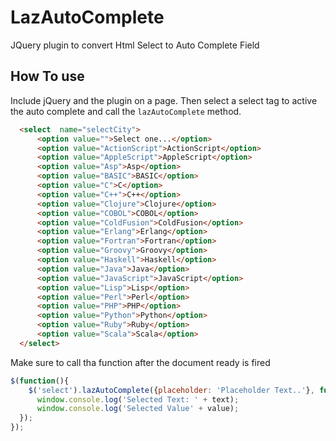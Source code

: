 # LazAutoComplete
JQuery plugin to convert Html Select to Auto Complete Field

## How To use
Include jQuery and the plugin on a page. Then select a select tag to active the auto complete and call the `lazAutoComplete` method.

```html
  <select  name="selectCity">
      <option value="">Select one...</option>
      <option value="ActionScript">ActionScript</option>
      <option value="AppleScript">AppleScript</option>
      <option value="Asp">Asp</option>
      <option value="BASIC">BASIC</option>
      <option value="C">C</option>
      <option value="C++">C++</option>
      <option value="Clojure">Clojure</option>
      <option value="COBOL">COBOL</option>
      <option value="ColdFusion">ColdFusion</option>
      <option value="Erlang">Erlang</option>
      <option value="Fortran">Fortran</option>
      <option value="Groovy">Groovy</option>
      <option value="Haskell">Haskell</option>
      <option value="Java">Java</option>
      <option value="JavaScript">JavaScript</option>
      <option value="Lisp">Lisp</option>
      <option value="Perl">Perl</option>
      <option value="PHP">PHP</option>
      <option value="Python">Python</option>
      <option value="Ruby">Ruby</option>
      <option value="Scala">Scala</option>
  </select>
```

Make sure to call tha function after the document ready is fired

```js
$(function(){
	$('select').lazAutoComplete({placeholder: 'Placeholder Text..'}, function (text, value) {
      window.console.log('Selected Text: ' + text);
      window.console.log('Selected Value' + value);
  });
});
```
